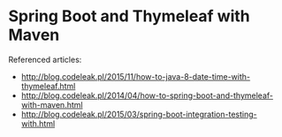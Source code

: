 Spring Boot and Thymeleaf with Maven
====================================

Referenced articles:
- http://blog.codeleak.pl/2015/11/how-to-java-8-date-time-with-thymeleaf.html
- http://blog.codeleak.pl/2014/04/how-to-spring-boot-and-thymeleaf-with-maven.html
- http://blog.codeleak.pl/2015/03/spring-boot-integration-testing-with.html
